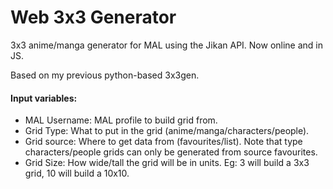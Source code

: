 # Web 3x3 Generator

 3x3 anime/manga generator for MAL using the Jikan API. Now online and in JS.
 
 Based on my previous python-based 3x3gen.
 
 #### Input variables:
 - MAL Username: MAL profile to build grid from.
 - Grid Type: What to put in the grid (anime/manga/characters/people).
 - Grid source: Where to get data from (favourites/list). Note that type characters/people grids can only be generated from source favourites.
 - Grid Size: How wide/tall the grid will be in units. Eg: 3 will build a 3x3 grid, 10 will build a 10x10.
